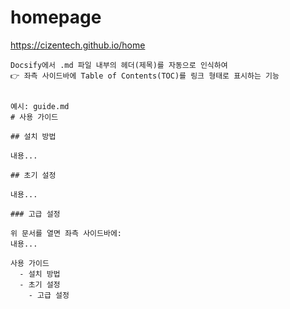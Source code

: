 # homepage

https://cizentech.github.io/home



```
Docsify에서 .md 파일 내부의 헤더(제목)를 자동으로 인식하여
👉 좌측 사이드바에 Table of Contents(TOC)를 링크 형태로 표시하는 기능


예시: guide.md
# 사용 가이드

## 설치 방법

내용...

## 초기 설정

내용...

### 고급 설정

위 문서를 열면 좌측 사이드바에:
내용...

사용 가이드
  - 설치 방법
  - 초기 설정
    - 고급 설정

```
